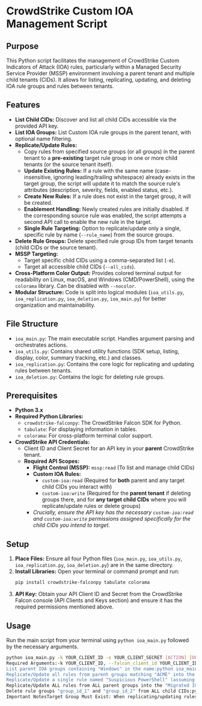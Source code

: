 # CrowdStrike Custom IOA Management Script

## Purpose

This Python script facilitates the management of CrowdStrike Custom Indicators of Attack (IOA) rules, particularly within a Managed Security Service Provider (MSSP) environment involving a parent tenant and multiple child tenants (CIDs). It allows for listing, replicating, updating, and deleting IOA rule groups and rules between tenants.

## Features

* **List Child CIDs:** Discover and list all child CIDs accessible via the provided API key.
* **List IOA Groups:** List Custom IOA rule groups in the parent tenant, with optional name filtering.
* **Replicate/Update Rules:**
    * Copy rules from specified source groups (or all groups) in the parent tenant to a **pre-existing** target rule group in one or more child tenants (or the source tenant itself).
    * **Update Existing Rules:** If a rule with the same name (case-insensitive, ignoring leading/trailing whitespace) already exists in the target group, the script will update it to match the source rule's attributes (description, severity, fields, enabled status, etc.).
    * **Create New Rules:** If a rule does not exist in the target group, it will be created.
    * **Enablement Handling:** Newly created rules are initially disabled. If the corresponding source rule was enabled, the script attempts a second API call to enable the new rule in the target.
    * **Single Rule Targeting:** Option to replicate/update only a single, specific rule by name (`--rule_name`) from the source groups.
* **Delete Rule Groups:** Delete specified rule group IDs from target tenants (child CIDs or the source tenant).
* **MSSP Targeting:**
    * Target specific child CIDs using a comma-separated list (`-m`).
    * Target all accessible child CIDs (`--all_cids`).
* **Cross-Platform Color Output:** Provides colored terminal output for readability on Linux, macOS, and Windows (CMD/PowerShell), using the `colorama` library. Can be disabled with `--nocolor`.
* **Modular Structure:** Code is split into logical modules (`ioa_utils.py`, `ioa_replication.py`, `ioa_deletion.py`, `ioa_main.py`) for better organization and maintainability.

## File Structure

* `ioa_main.py`: The main executable script. Handles argument parsing and orchestrates actions.
* `ioa_utils.py`: Contains shared utility functions (SDK setup, listing, display, color, summary tracking, etc.) and classes.
* `ioa_replication.py`: Contains the core logic for replicating and updating rules between tenants.
* `ioa_deletion.py`: Contains the logic for deleting rule groups.

## Prerequisites

* **Python 3.x**
* **Required Python Libraries:**
    * `crowdstrike-falconpy`: The CrowdStrike Falcon SDK for Python.
    * `tabulate`: For displaying information in tables.
    * `colorama`: For cross-platform terminal color support.
* **CrowdStrike API Credentials:**
    * Client ID and Client Secret for an API key in your **parent** CrowdStrike tenant.
    * **Required API Scopes:**
        * **Flight Control (MSSP):** `mssp:read` (To list and manage child CIDs)
        * **Custom IOA Rules:**
            * `custom-ioa:read` (Required for **both** parent and any target child CIDs you interact with)
            * `custom-ioa:write` (Required for the **parent tenant** if deleting groups there, and for **any target child CIDs** where you will replicate/update rules or delete groups)
        * *Crucially, ensure the API key has the necessary `custom-ioa:read` and `custom-ioa:write` permissions assigned specifically for the child CIDs you intend to target.*

## Setup

1.  **Place Files:** Ensure all four Python files (`ioa_main.py`, `ioa_utils.py`, `ioa_replication.py`, `ioa_deletion.py`) are in the same directory.
2.  **Install Libraries:** Open your terminal or command prompt and run:
    ```bash
    pip install crowdstrike-falconpy tabulate colorama
    ```
3.  **API Key:** Obtain your API Client ID and Secret from the CrowdStrike Falcon console (API Clients and Keys section) and ensure it has the required permissions mentioned above.

## Usage

Run the main script from your terminal using `python ioa_main.py` followed by the necessary arguments.

```bash
python ioa_main.py -k YOUR_CLIENT_ID -s YOUR_CLIENT_SECRET [ACTION] [OPTIONS...]
Required Arguments:-k YOUR_CLIENT_ID, --falcon_client_id YOUR_CLIENT_ID: Your CrowdStrike API Client ID.-s YOUR_CLIENT_SECRET, --falcon_client_secret YOUR_CLIENT_SECRET: Your CrowdStrike API Client Secret.Actions (Choose ONE):--list_cids: List accessible child CIDs and their names.--list_parent_ioas: List Custom IOA groups in the parent tenant.Use with -f "Filter String" to filter groups by name.-r, --replicate_rules: Replicate/update rules from source to target. Requires --target_group_name. Requires either -f "Group Filter" or --rule_name "Rule Name".--replicate_all_parent_rules: Replicate/update rules from ALL source groups to target. Requires --target_group_name. Cannot be used with --rule_name.-d, --delete_group: Delete rule groups in the target(s). Requires --delete_ids.--delete_ids "ID1,ID2,...": Comma-separated list of rule group IDs to delete.Common Options:-b BASE_URL, --base_url BASE_URL: CrowdStrike API base URL (e.g., us-1, us-2, eu-1, https://api.crowdstrike.com). Default: auto. Use the full URL if auto doesn't work.-n, --nocolor: Disable colored terminal output.-t TABLE_FORMAT, --table_format TABLE_FORMAT: Format for table output (e.g., fancy_grid, simple, github). Default: fancy_grid.-f "GROUP_FILTER": Filter source rule groups by name (used with --list_parent_ioas, --replicate_rules).--rule_name "RULE_NAME": Target a single rule by name for replication/update (used with --replicate_rules).--target_group_name "TARGET_GROUP_NAME": Name of the pre-existing target rule group in the child/source tenant where rules will be replicated/updated. Required for replication actions.-m TARGET_CIDS, --managed_targets TARGET_CIDS: Comma-separated list of specific child CIDs to target for replication or deletion.--all_cids: Target ALL accessible child CIDs for replication or deletion.Examples:List all accessible child CIDs:python ioa_main.py -k ID -s SECRET --list_cids
List parent IOA groups containing "Windows" in the name:python ioa_main.py -k ID -s SECRET --list_parent_ioas -f "Windows"
Replicate/Update all rules from parent groups matching "ACME" into the "Consolidated Child IOAs" group in ALL child CIDs:python ioa_main.py -k ID -s SECRET -f "ACME" --replicate_rules --target_group_name "Consolidated Child IOAs" --all_cids
Replicate/Update a single rule named "Suspicious PowerShell" (assuming it's in a source group matching filter "Custom") into the "Child-Win-IOAs" group in specific child CIDs:python ioa_main.py -k ID -s SECRET -f "Custom" --rule_name "Suspicious PowerShell" --replicate_rules --target_group_name "Child-Win-IOAs" -m CHILD_CID_1,CHILD_CID_2
Replicate/Update ALL rules from ALL parent groups into the "Migrated IOAs" group in the source tenant (use with caution):python ioa_main.py -k ID -s SECRET --replicate_all_parent_rules --target_group_name "Migrated IOAs"
Delete rule groups "group_id_1" and "group_id_2" from ALL child CIDs:python ioa_main.py -k ID -s SECRET -d --delete_ids "group_id_1,group_id_2" --all_cids
Important NotesTarget Group Must Exist: When replicating/updating rules (-r or --replicate_all_parent_rules), the group specified by --target_group_name must already exist in the target tenant(s). This script does not create the target group.API Rate Limits: Be mindful of CrowdStrike API rate limits, especially when targeting --all_cids with many rules or children. The script processes CIDs sequentially.Error Handling: The script includes basic error handling, but review the output carefully, especially the final summary, for any reported API errors or failures.Permissions: Double-check that your API key has the necessary permissions scopes assigned for all tenants (parent and children) you intend to interact with. Lack of custom-ioa:read in a child CID is
